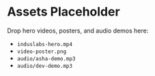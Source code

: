 ﻿# Assets Placeholder

Drop hero videos, posters, and audio demos here:
- `induslabs-hero.mp4`
- `video-poster.png`
- `audio/asha-demo.mp3`
- `audio/dev-demo.mp3`
